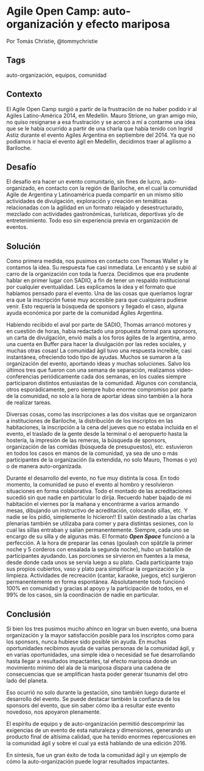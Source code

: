 Agile Open Camp: auto-organización y efecto mariposa
===
Por Tomás Christie, @tommychristie

Tags
---
auto-organización, equipos, comunidad

Contexto
---
El Agile Open Camp surgió a partir de la frustración de no haber podido ir al Agiles Latino-América 2014, en Medellín. 
Mauro Strione, un gran amigo mío, no quiso resignarse a esa frustración y se acercó a mí a contarme una idea que se le había ocurrido a partir de una charla que había tenido con Ingrid Astiz durante el evento Agiles Argentina en septiembre del 2014.
Ya que no podíamos ir hacia el evento ágil en Medellin, decidimos traer al agilismo a Bariloche.

Desafío
---
El desafío era hacer un evento comunitario, sin fines de lucro, auto-organizado, en contacto con la región de Bariloche, en el cual la comunidad Agile de Argentina y Latinoamérica pueda compartir en un mismo sitio actividades de divulgación, exploración y creación en temáticas relacionadas con la agilidad en un formato relajado y desestructurado, mezclado con actividades gastronómicas, turísticas, deportivas y/o de entretenimiento. Todo eso sin experiencia previa en organización de eventos.
 
Solución
---
Como primera medida, nos pusimos en contacto con Thomas Wallet y le contamos la idea. Su respuesta fue casi inmediata. Le encantó y se subió al carro de la organización con toda la fuerza. Decidimos que era prudente hablar en primer lugar con SADIO, a fin de tener un respaldo institucional por cualquier eventualidad. Les explicamos la idea y el formato que habíamos pensado para el evento. Una de las cosas que queríamos lograr era que la inscripción fuese muy accesible para que cualquiera pudiese venir. Esto requería la búsqueda de sponsors y llegado el caso, alguna ayuda económica por parte de la comunidad Ágiles Argentina.

Habiendo recibido el aval por parte de SADIO, Thomas arrancó motores y en cuestión de horas, había redactado una propuesta formal para sponsors, un carta de divulgación, envió mails a los foros ágiles de la argentina, armo una cuenta en Buffer para hacer la divulgación por las redes sociales, y muchas otras cosas! La comunidad ágil tuvo una respuesta increíble, casi instantánea, ofreciendo todo tipo de ayudas. Muchos se sumaron a la organización del evento, aportando ideas y muchas soluciones. Salvo los últimos tres que fueron con una semana de separación, realizamos video-conferencias periódicamente cada dos semanas, en los cuales siempre participaron distintos entusiastas de la comunidad. Algunos con constancia, otros esporádicamente, pero siempre hubo enorme compromiso por parte de la comunidad, no solo a la hora de aportar ideas sino también a la hora de realizar tareas.

Diversas cosas, como las inscripciones a las dos visitas que se organizaron a instituciones de Bariloche, la distribución de los inscriptos en las habitaciones, la inscripción a la cena del jueves que no estaba incluida en el evento, el traslado de la gente desde la terminal o el aeropuerto hasta la hostería, la impresión de las remeras, la búsqueda de sponsors, organización de las comidas (búsqueda de presupuestos), etc. estuvieron en todos los casos en manos de la comunidad, ya sea de uno o más participantes de la organización (la extendida, no solo Mauro, Thomas o yo) o de manera auto-organizada.

Durante el desarrollo del evento, no fue muy distinta la cosa. En todo momento, la comunidad se puso el evento al hombro y resolvieron situaciones en forma colaborativa. Todo el montado de las acreditaciones sucedió sin que nadie en particular lo dirija. Recuerdo haber bajado de mi habitación el viernes por la mañana y encontrarme a varios armando mesas, dibujando un instructivo de acreditación, colocando sillas, etc. Y nadie se los pidió, simplemente lo hicieron!! El salón destinado a las charlas plenarias también se utilizaba para comer y para distintas sesiones, con lo cual las sillas entraban y salían permanentemente. Siempre, cada uno se encargo de su silla y de algunas más. El formato **_Open Space_** funcionó a la perfección. A la hora de preparar las cenas (goulash con spätzle la primer noche y 5 corderos con ensalada la segunda noche), hubo un batallón de participantes ayudando. Las porciones se sirvieron en fuentes a la mesa, desde donde cada unos se servía luego a su plato. Cada participante trajo sus propios cubiertos, vaso y plato para simplificar la organización y la limpieza. Actividades de recreación (cantar, karaoke, juegos, etc) surgieron permanentemente en forma espontánea. Absolutamente todo funcionó 100% en comunidad y gracias al apoyo y la participación de todos, en el 99% de los casos, sin la coordinación de nadie en particular.

Conclusión
---
Si bien los tres pusimos mucho ahínco en lograr un buen evento, una buena organización y la mayor satisfacción posible para los inscriptos como para los sponsors, nunca hubiese sido posible sin ayuda. En muchas oportunidades recibimos ayuda de varias personas de la comunidad ágil, y en varias oportunidades, una simple idea o necesidad se fue desarrollando hasta llegar a resultados impactantes, tal efecto mariposa donde un movimiento mínimo del ala de la mariposa dispara una cadena de consecuencias que se amplifican hasta poder generar tsunamis del otro lado del planeta. 

Eso ocurrió no solo durante la gestación, sino también luego durante el desarrollo del evento. Se puede destacar también la confianza de los sponsors del evento, que sin saber cómo iba a resultar este evento novedoso, nos apoyaron plenamente.

El espíritu de equipo y de auto-organización permitió descomprimir las exigencias de un evento de esta naturaleza y dimensiones, generando un producto final de altísima calidad, que ha tenido enormes repercusiones en la comunidad ágil y sobre el cual ya está hablando de una edición 2016.

En síntesis, fue un gran éxito de toda la comunidad ágil y un ejemplo de cómo la auto-organización puede lograr resultados impactantes.
